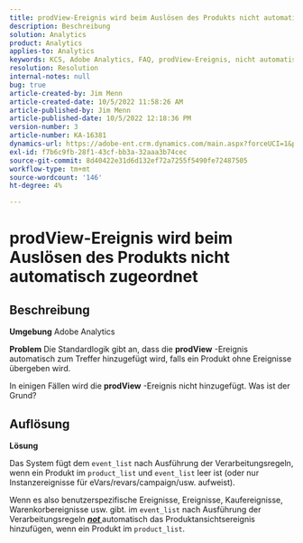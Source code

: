 ```yaml
---
title: prodView-Ereignis wird beim Auslösen des Produkts nicht automatisch zugeordnet
description: Beschreibung
solution: Analytics
product: Analytics
applies-to: Analytics
keywords: KCS, Adobe Analytics, FAQ, prodView-Ereignis, nicht automatisch zugeordnet, Produkt, ausgelöst
resolution: Resolution
internal-notes: null
bug: true
article-created-by: Jim Menn
article-created-date: 10/5/2022 11:58:26 AM
article-published-by: Jim Menn
article-published-date: 10/5/2022 12:18:36 PM
version-number: 3
article-number: KA-16381
dynamics-url: https://adobe-ent.crm.dynamics.com/main.aspx?forceUCI=1&pagetype=entityrecord&etn=knowledgearticle&id=43d0a503-a544-ed11-bba1-000d3a3064b8
exl-id: f7b6c9fb-28f1-43cf-bb3a-32aaa3b74cec
source-git-commit: 8d40422e31d6d132ef72a7255f5490fe72487505
workflow-type: tm+mt
source-wordcount: '146'
ht-degree: 4%

---
```


# prodView-Ereignis wird beim Auslösen des Produkts nicht automatisch zugeordnet

## Beschreibung


<b>Umgebung</b>
Adobe Analytics

<b>Problem</b>
Die Standardlogik gibt an, dass die <b>prodView</b> -Ereignis automatisch zum Treffer hinzugefügt wird, falls ein Produkt ohne Ereignisse übergeben wird.

In einigen Fällen wird die <b>prodView</b> -Ereignis nicht hinzugefügt. Was ist der Grund?


## Auflösung


<b>Lösung</b>

Das System fügt dem `event_list` nach Ausführung der Verarbeitungsregeln, wenn ein Produkt im `product_list` und `event_list` leer ist (oder nur Instanzereignisse für eVars/revars/campaign/usw. aufweist).

Wenn es also benutzerspezifische Ereignisse, Ereignisse, Kaufereignisse, Warenkorbereignisse usw. gibt. im `event_list` nach Ausführung der Verarbeitungsregeln <u><em><b>not </b></em></u>automatisch das Produktansichtsereignis hinzufügen, wenn ein Produkt im `product_list`.

